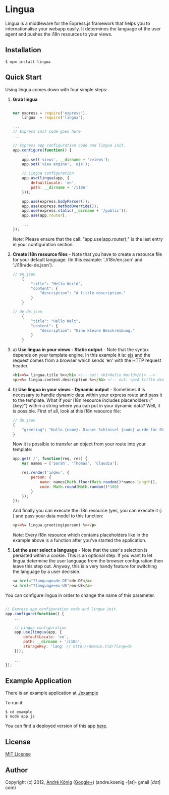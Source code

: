 # Lingua

Lingua is a middleware for the Express.js framework that helps you to internationalise your webapp easily. It determines the language of the user agent and pushes the i18n resources to your views.

## Installation

    $ npm install lingua

## Quick Start

Using lingua comes down with four simple steps:

1. **Grab lingua**

    ```javascript

    var express = require('express'),
        lingua  = require('lingua');

    ...
    // Express init code goes here
    ...    

    // Express app configuration code and lingua init.
    app.configure(function() {
        ...
        app.set('views', __dirname + '/views');
        app.set('view engine', 'ejs');

        // Lingua configuration
        app.use(lingua(app, {
            defaultLocale: 'en',
            path: __dirname + '/i18n'
        }));

        app.use(express.bodyParser());
        app.use(express.methodOverride());
        app.use(express.static(__dirname + '/public'));
        app.use(app.router);

        ...
    });
    ```
    _Note:_ Please ensure that the call: "app.use(app.router);" is the last entry in your configuration section.

2. **Create i18n resource files** - Note that you have to create a resource file for your default language. (In this example: './i18n/en.json' and './i18n/de-de.json').

    ```javascript
    // en.json
        {
            "title": "Hello World",
            "content": {
                "description": "A little description."
            }
        }

    // de-de.json
        {
            "title": "Hallo Welt",
            "content": {
                "description": "Eine kleine Beschreibung."
            }
        }
    ```

3. a) **Use lingua in your views - Static output** - Note that the syntax depends on your template engine. In this example it is: [ejs](http://embeddedjs.com/) and the request comes from a browser which sends 'en' with the HTTP request header.

    ```html
    <h1><%= lingua.title %></h1> <!-- out: <h1>Hello World</h1> -->
    <p><%= lingua.content.description %></h1> <!-- out: <p>A little description.</p> -->
    ```

3. b) **Use lingua in your views - Dynamic output** - Sometimes it is necessary to handle dynamic data within your express route and pass it to the template. What if your i18n resource includes placeholders ("{key}") within a string where you can put in your dynamic data? Well, it is possible. First of all, look at this i18n resource file:

    ```javascript
    // de.json
    {
        "greeting": "Hallo {name}. Dieser Schlüssel {code} wurde für Dich generiert."
    }
    ```

    Now it is possible to transfer an object from your route into your template:

    ```javascript
    app.get('/', function(req, res) {
        var names = ['Sarah', 'Thomas', 'Claudia'];

        res.render('index', {
            person: {
                name: names[Math.floor(Math.random()*names.length)],
                code: Math.round(Math.random()*100)
            }
        });
    });
    ```

    And finally you can execute the i18n resource (yes, you can execute it (: ) and pass your data model to this function:

    ```html
    <p><%= lingua.greeting(person) %></p>
    ```

    _Note:_ Every i18n resource which contains placeholders like in the example above is a function after you've started the application.

4. **Let the user select a language** - Note that the user's selection is persisted within a cookie. This is an optional step. If you want to let lingua determine the user language from the browser configuration then leave this step out. Anyway, this is a very handy feature for switching the language by a user decision.

    ```html
    <a href="?language=de-DE">de-DE</a>
    <a href="?language=en-US">en-US</a>
    ```

You can configure lingua in order to change the name of this parameter.

```javascript

// Express app configuration code and lingua init.
app.configure(function() {
    ...

    // Lingua configuration
    app.use(lingua(app, {
        defaultLocale: 'en',
        path: __dirname + '/i18n',
        storageKey: 'lang' // http://domain.tld/?lang=de
    }));

    ...
});
```

## Example Application

There is an example application at [./example](https://github.com/akoenig/express-lingua/tree/master/example)

To run it:

    $ cd example
    $ node app.js

You can find a deployed version of this app [here](http://express-lingua-demo.herokuapp.com).

## License

[MIT License](http://www.opensource.org/licenses/mit-license.php)

## Author

Copyright (c) 2012, [André König](http://lochkartenstanzer.de) ([Google+](http://profile.lochkartenstanzer.de)) (andre.koenig -[at]- gmail [*dot*] com)
